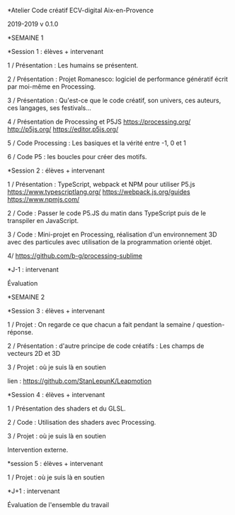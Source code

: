 *Atelier Code créatif ECV-digital Aix-en-Provence

2019-2019
v 0.1.0


*SEMAINE 1

*Session 1 : élèves + intervenant

1 / Présentation :
Les humains se présentent.

2 / Présentation : 
Projet Romanesco: logiciel de performance génératif écrit par moi-même en Processing.

3 / Présentation :
Qu'est-ce que le code créatif, son univers, ces auteurs, ces langages, ses festivals...

4 / Présentation de Processing et P5JS
https://processing.org/
http://p5js.org/
https://editor.p5js.org/

5 / Code Processing : 
Les basiques et la vérité entre -1, 0 et 1

6 / Code P5 : les boucles pour créer des motifs.


*Session 2 : élèves + intervenant

1 / Présentation : 
TypeScript, webpack et NPM pour utiliser P5.js
https://www.typescriptlang.org/
https://webpack.js.org/guides
https://www.npmjs.com/

2 / Code : Passer le code P5.JS du matin dans TypeScript puis de le transpiler en JavaScript.

3 / Code : Mini-projet en Processing, réalisation d'un environnement 3D avec des particules avec utilisation de la programmation orienté objet.

4/ https://github.com/b-g/processing-sublime





*J-1 : intervenant

Évaluation




*SEMAINE 2

*Session 3 : élèves + intervenant

1 / Projet : On regarde ce que chacun a fait pendant la semaine / question-réponse.

2 / Présentation : d'autre principe de code créatifs : Les champs de vecteurs 2D et 3D

3 / Projet : où je suis là en soutien

lien :
https://github.com/StanLepunK/Leapmotion


*Session 4 : élèves + intervenant

1 / Présentation des shaders et du GLSL.

2 / Code : Utilisation des shaders avec Processing.

3 / Projet : où je suis là en soutien

Intervention externe.

*session 5 : élèves + intervenant

1 / Projet : où je suis là en soutien





*J+1 : intervenant

Évaluation de l'ensemble du travail
